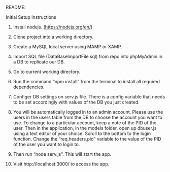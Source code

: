 README:

Initial Setup Instructions

1.	Install nodejs. (https://nodejs.org/en/)

2.	Clone project into a working directory.

3.	Create a MySQL local server using MAMP or XAMP.

4.	Import SQL file (DataBaseImportFile.sql) from repo into phpMyAdmin in a DB to replicate our DB.

5.	Go to current working directory.

6.	Run the command “npm install” from the terminal to install all required dependencies.

7.	Configer DB settings on serv.js file. There is a config variable that needs to be set accordingly with values of the DB you just created. 

8.	You will be automatically logged in to an admin account. Please use the users in the users table from the DB to choose the account you want to use. To change to a particular account, keep a note of the PID of the user. Then in the application, in the models folder, open up dbuser.js using a text editor of your choice. Scroll to the bottom to the login function. Change the “req.headers.pid” variable to the value of the PID of the user you want to login to.

9.	Then run “node serv.js”. This will start the app. 

10.	Visit http://localhost:3000/ to access the app.

